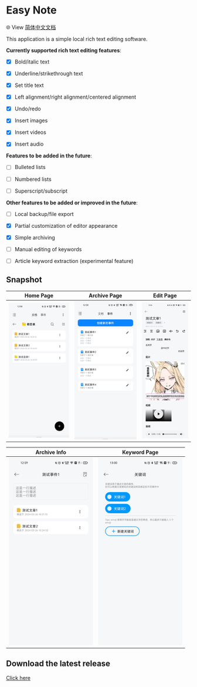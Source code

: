 # Easy Note

🌐 View [简体中文文档](./README.md)

This application is a simple local rich text editing software.

**Currently supported rich text editing features**:

- [x] Bold/italic text
- [x] Underline/strikethrough text
- [x] Set title text
- [x] Left alignment/right alignment/centered alignment

- [x] Undo/redo

- [x] Insert images

- [x] Insert videos

- [x] Insert audio

**Features to be added in the future**:

- [ ] Bulleted lists

- [ ] Numbered lists

- [ ] Superscript/subscript

**Other features to be added or improved in the future**:

- [ ] Local backup/file export

- [x] Partial customization of editor appearance

- [x] Simple archiving

- [ ] Manual editing of keywords

- [ ] Article keyword extraction (experimental feature)

## Snapshot

|                        **Home Page**                         |                       **Archive Page**                       |                       **Edit Page**                       |
| :----------------------------------------------------------: | :----------------------------------------------------------: | :-------------------------------------------------------: |
| <img src="docs/assets/homepage_demo.jpg" style="zoom:50%;" /> | <img src="docs/assets/eventpage_demo.jpg" style="zoom:50%;" /> | <img src="docs/assets/note_demo.jpg" style="zoom:50%;" /> |

|                        Archive Info                        |                         Keyword Page                         |
| :--------------------------------------------------------: | :----------------------------------------------------------: |
| <img src="docs/assets/event_demo.jpg" style="zoom:50%;" /> | <img src="docs/assets/keyword_demo.jpg" style="zoom:50%;" /> |

## Download the latest release

[Click here](https://github.com/PolyOxyethylene/EasyNote/releases/latest)

